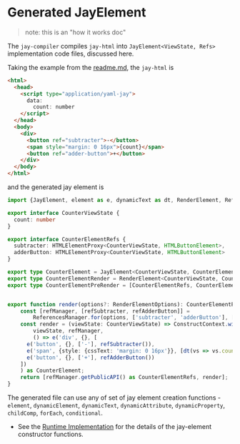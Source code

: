 # Generated JayElement

> note: this is an "how it works doc"

The `jay-compiler` compiles `jay-html` into `JayElement<ViewState, Refs>` implementation code files, discussed here.

Taking the example from the [readme.md](../readme.md), the `jay-html` is 

```html
<html>
  <head>
    <script type="application/yaml-jay">
      data:
        count: number
    </script>
  </head>
  <body>
    <div>
      <button ref="subtracter">-</button>
      <span style="margin: 0 16px">{count}</span>
      <button ref="adder-button">+</button>
    </div>
  </body>
</html>
```

and the generated jay element is
```typescript
import {JayElement, element as e, dynamicText as dt, RenderElement, ReferencesManager, ConstructContext, HTMLElementProxy, RenderElementOptions} from "jay-runtime";

export interface CounterViewState {
  count: number
}

export interface CounterElementRefs {
  subtracter: HTMLElementProxy<CounterViewState, HTMLButtonElement>,
  adderButton: HTMLElementProxy<CounterViewState, HTMLButtonElement>
}

export type CounterElement = JayElement<CounterViewState, CounterElementRefs>
export type CounterElementRender = RenderElement<CounterViewState, CounterElementRefs, CounterElement>
export type CounterElementPreRender = [CounterElementRefs, CounterElementRender]


export function render(options?: RenderElementOptions): CounterElementPreRender {
    const [refManager, [refSubtracter, refAdderButton]] =
        ReferencesManager.for(options, ['subtracter', 'adderButton'], [], [], []);
    const render = (viewState: CounterViewState) => ConstructContext.withRootContext(
        viewState, refManager,
        () => e('div', {}, [
      e('button', {}, ['-'], refSubtracter()),
      e('span', {style: {cssText: 'margin: 0 16px'}}, [dt(vs => vs.count)]),
      e('button', {}, ['+'], refAdderButton())
    ])
    ) as CounterElement;
    return [refManager.getPublicAPI() as CounterElementRefs, render];
}
```

The generated file can use any of set of jay element creation functions - `element`, `dynamicElement`, `dynamicText`, 
`dynamicAttribute`, `dynamicProperty`, `childComp`, `forEach`, `conditional`. 

* See the [Runtime Implementation](./runtime.md) for the details of the jay-element constructor functions.
